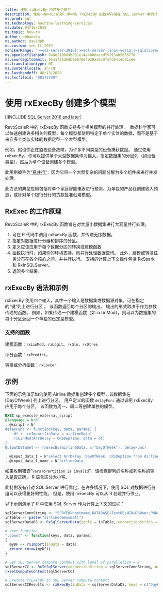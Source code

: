 ```yaml
---
title: 使用 rxExecBy 创建多个模型
description: 使用 RevoScaleR 库中的 rxExecBy 函数对存储在 SQL Server 中的计算机数据构建多个迷你模型。
ms.prod: sql
ms.technology: machine-learning-services
ms.date: 04/15/2018
ms.topic: how-to
author: dphansen
ms.author: davidph
ms.custom: seo-lt-2019
monikerRange: '>=sql-server-2016||>=sql-server-linux-ver15||=sqlallproducts-allversions'
ms.openlocfilehash: 0a8e216069b831e14e4888aced79013ab5b55770
ms.sourcegitcommit: 9b41725d6db9957dd7928a3620fe4db41eb51c6e
ms.translationtype: HT
ms.contentlocale: zh-CN
ms.lasthandoff: 08/13/2020
ms.locfileid: "88173708"
---
```

# <a name="creating-multiple-models-using-rxexecby"></a>使用 rxExecBy 创建多个模型
[!INCLUDE [SQL Server 2016 and later](../../includes/applies-to-version/sqlserver2016.md)]

RevoScaleR 中的 rxExecBy 函数支持多个相关模型的并行处理  。 数据科学家可以快速创建许多相关的模型，每个模型都使用特定于单个实体的数据，而不是基于来自多个类似实体的数据定型一个大型模型。 

例如，假设你正在监视设备故障，为许多不同类型的设备捕获数据。 通过使用 rxExecBy，你可以提供单个大型数据集作为输入，指定数据集的分层列（如设备类型），然后为单个设备创建多个模型。

此用例被称为[“易并行”](https://en.wikipedia.org/wiki/Embarrassingly_parallel)，因为它将一个大型复杂的问题分解为多个组件来进行并发处理。

此方法的典型应用包括对单个家庭智能电表进行预测、为单独的产品线创建收入预测，或针对单个银行分行的贷款批准创建模型。

## <a name="how-rxexec-works"></a>RxExec 的工作原理

RevoScaleR 中的 rxExecBy 函数旨在对大量小数据集进行大容量并行处理。

1. 可在 R 代码中调用 rxExecBy 函数，并传递无序数据。
2. 指定对数据进行分组和排序的分区。
3. 定义应该应用于每个数据分区的转换或建模函数
4. 函数执行时，如果你的环境支持，则并行处理数据查询。 此外，建模或转换任务分布在各个核心之间，并并行执行。 支持的计算上下文操作包括 RxSpark 和 RxInSQLServer。
5. 返回多个结果。

## <a name="rxexecby-syntax-and-examples"></a>rxExecBy 语法和示例

rxExecBy 使用四个输入，其中一个输入是数据集或数据源对象，可在指定的“键”列上进行分区   。 该函数返回每个分区的输出。 输出的形式取决于作为参数传递的函数。 例如，如果传递一个建模函数（如 rxLinMod），则可以为数据集的每个分区返回一个单独的已定型模型。

### <a name="supported-functions"></a>支持的函数

建模函数：`rxLinMod`、`rxLogit`、`rxGlm`、`rxDtree`

评分函数：`rxPredict`，

转换或分析函数：`rxCovCor`

## <a name="example"></a>示例

下面的示例演示如何使用 Airline 数据集创建多个模型，该数据集在 [DayOfWeek] 列上进行分区。 用户定义的函数 `delayFunc` 通过调用 rxExecBy 应用于每个分区。 该函数为周一、周二等创建单独的模型。

```sql
EXEC sp_execute_external_script
@language = N'R'
, @script = N'
delayFunc <- function(key, data, params) { 
    df <- rxImport(inData = airlineData) 
    rxLinMod(ArrDelay ~ CRSDepTime, data = df) 
} 
OutputDataSet <- rxExecBy(airlineData, c("DayOfWeek"), delayFunc)
'
, @input_data_1 = N'select ArrDelay, DayOfWeek, CRSDepTime from AirlineDemoSmall]'
, @input_data_1_name = N'airlineData'

```

如果收到错误“`varsToPartition is invalid`”，请检查键列的名称或列名称的输入是否正确。 R 语言区分大小写。

此特例没有针对 SQL Server 进行优化，在许多情况下，使用 SQL 对数据进行分组可以获得更好的性能。 但是，使用 rxExecBy 可以从 R 创建并行作业。

以下示例演示了 R 中使用 SQL Server 作为计算上下文的过程：

```R
sqlServerConnString <- "SERVER=hostname;DATABASE=TestDB;UID=DBUser;PWD=Password;"
inTable <- paste("airlinedemosmall")
sqlServerDataDS <- RxSqlServerData(table = inTable, connectionString = sqlServerConnString)

# user function
".Count" <- function(keys, data, params)
{
  myDF <- rxImport(inData = data)
  return (nrow(myDF))
}

# Set SQL Server compute context with level of parallelism = 2
sqlServerCC <- RxInSqlServer(connectionString = sqlServerConnString, numTasks = 4)
rxSetComputeContext(sqlServerCC)

# Execute rxExecBy in SQL Server compute context
sqlServerCCResults <- rxExecBy(inData = sqlServerDataDS, keys = c("DayOfWeek"), func = .Count)
```


